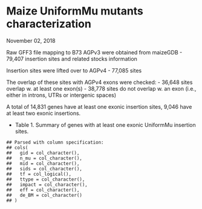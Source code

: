 Maize UniformMu mutants characterization
================
November 02, 2018





































Raw GFF3 file mapping to B73 AGPv3 were obtained from maizeGDB - 79,407
insertion sites and related stocks information

Insertion sites were lifted over to AGPv4 - 77,085 sites

The overlap of these sites with AGPv4 exons were checked: - 36,648 sites
overlap w. at least one exon(s) - 38,778 sites do not overlap w. an exon
(i.e., either in introns, UTRs or intergenic spaces)

A total of 14,831 genes have at least one exonic insertion sites, 9,046
have at least two exonic insertions.

  - Table 1. Summary of genes with at least one exonic UniformMu
    insertion sites.

<!-- end list -->

    ## Parsed with column specification:
    ## cols(
    ##   gid = col_character(),
    ##   n_mu = col_character(),
    ##   mid = col_character(),
    ##   sids = col_character(),
    ##   tf = col_logical(),
    ##   ttype = col_character(),
    ##   impact = col_character(),
    ##   eff = col_character(),
    ##   de_BM = col_character()
    ## )
